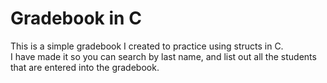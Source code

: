 # Gradebook in C

<p>
    This is a simple gradebook I created to practice using structs in C.<br> I have made it so you can search by last name, and list out all the students that are entered into the gradebook. 
</p>